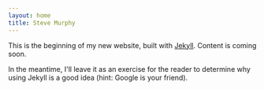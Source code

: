 ```yaml
---
layout: home
title: Steve Murphy
---
```


This is the beginning of my new website, built with [Jekyll](:http://github.com/mojombo/jekyll). Content is coming soon.

In the meantime, I'll leave it as an exercise for the reader to determine why using Jekyll is a good idea (hint: Google is your friend).
